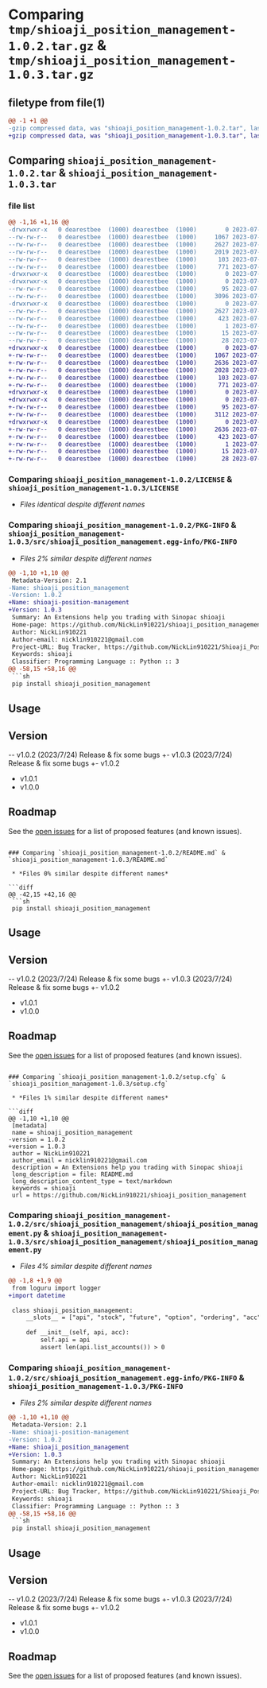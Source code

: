 # Comparing `tmp/shioaji_position_management-1.0.2.tar.gz` & `tmp/shioaji_position_management-1.0.3.tar.gz`

## filetype from file(1)

```diff
@@ -1 +1 @@
-gzip compressed data, was "shioaji_position_management-1.0.2.tar", last modified: Mon Jul 24 05:55:37 2023, max compression
+gzip compressed data, was "shioaji_position_management-1.0.3.tar", last modified: Mon Jul 24 05:58:17 2023, max compression
```

## Comparing `shioaji_position_management-1.0.2.tar` & `shioaji_position_management-1.0.3.tar`

### file list

```diff
@@ -1,16 +1,16 @@
-drwxrwxr-x   0 dearestbee  (1000) dearestbee  (1000)        0 2023-07-24 05:55:37.121884 shioaji_position_management-1.0.2/
--rw-rw-r--   0 dearestbee  (1000) dearestbee  (1000)     1067 2023-07-24 05:41:32.000000 shioaji_position_management-1.0.2/LICENSE
--rw-rw-r--   0 dearestbee  (1000) dearestbee  (1000)     2627 2023-07-24 05:55:37.121884 shioaji_position_management-1.0.2/PKG-INFO
--rw-rw-r--   0 dearestbee  (1000) dearestbee  (1000)     2019 2023-07-24 05:55:28.000000 shioaji_position_management-1.0.2/README.md
--rw-rw-r--   0 dearestbee  (1000) dearestbee  (1000)      103 2023-07-24 05:41:50.000000 shioaji_position_management-1.0.2/pyproject.toml
--rw-rw-r--   0 dearestbee  (1000) dearestbee  (1000)      771 2023-07-24 05:55:37.121884 shioaji_position_management-1.0.2/setup.cfg
-drwxrwxr-x   0 dearestbee  (1000) dearestbee  (1000)        0 2023-07-24 05:55:37.117884 shioaji_position_management-1.0.2/src/
-drwxrwxr-x   0 dearestbee  (1000) dearestbee  (1000)        0 2023-07-24 05:55:37.121884 shioaji_position_management-1.0.2/src/shioaji_position_management/
--rw-rw-r--   0 dearestbee  (1000) dearestbee  (1000)       95 2023-07-24 05:41:49.000000 shioaji_position_management-1.0.2/src/shioaji_position_management/__init__.py
--rw-rw-r--   0 dearestbee  (1000) dearestbee  (1000)     3096 2023-07-24 05:55:07.000000 shioaji_position_management-1.0.2/src/shioaji_position_management/shioaji_position_management.py
-drwxrwxr-x   0 dearestbee  (1000) dearestbee  (1000)        0 2023-07-24 05:55:37.121884 shioaji_position_management-1.0.2/src/shioaji_position_management.egg-info/
--rw-rw-r--   0 dearestbee  (1000) dearestbee  (1000)     2627 2023-07-24 05:55:37.000000 shioaji_position_management-1.0.2/src/shioaji_position_management.egg-info/PKG-INFO
--rw-rw-r--   0 dearestbee  (1000) dearestbee  (1000)      423 2023-07-24 05:55:37.000000 shioaji_position_management-1.0.2/src/shioaji_position_management.egg-info/SOURCES.txt
--rw-rw-r--   0 dearestbee  (1000) dearestbee  (1000)        1 2023-07-24 05:55:37.000000 shioaji_position_management-1.0.2/src/shioaji_position_management.egg-info/dependency_links.txt
--rw-rw-r--   0 dearestbee  (1000) dearestbee  (1000)       15 2023-07-24 05:55:37.000000 shioaji_position_management-1.0.2/src/shioaji_position_management.egg-info/requires.txt
--rw-rw-r--   0 dearestbee  (1000) dearestbee  (1000)       28 2023-07-24 05:55:37.000000 shioaji_position_management-1.0.2/src/shioaji_position_management.egg-info/top_level.txt
+drwxrwxr-x   0 dearestbee  (1000) dearestbee  (1000)        0 2023-07-24 05:58:17.733801 shioaji_position_management-1.0.3/
+-rw-rw-r--   0 dearestbee  (1000) dearestbee  (1000)     1067 2023-07-24 05:41:32.000000 shioaji_position_management-1.0.3/LICENSE
+-rw-rw-r--   0 dearestbee  (1000) dearestbee  (1000)     2636 2023-07-24 05:58:17.733801 shioaji_position_management-1.0.3/PKG-INFO
+-rw-rw-r--   0 dearestbee  (1000) dearestbee  (1000)     2028 2023-07-24 05:58:10.000000 shioaji_position_management-1.0.3/README.md
+-rw-rw-r--   0 dearestbee  (1000) dearestbee  (1000)      103 2023-07-24 05:41:50.000000 shioaji_position_management-1.0.3/pyproject.toml
+-rw-rw-r--   0 dearestbee  (1000) dearestbee  (1000)      771 2023-07-24 05:58:17.733801 shioaji_position_management-1.0.3/setup.cfg
+drwxrwxr-x   0 dearestbee  (1000) dearestbee  (1000)        0 2023-07-24 05:58:17.729801 shioaji_position_management-1.0.3/src/
+drwxrwxr-x   0 dearestbee  (1000) dearestbee  (1000)        0 2023-07-24 05:58:17.733801 shioaji_position_management-1.0.3/src/shioaji_position_management/
+-rw-rw-r--   0 dearestbee  (1000) dearestbee  (1000)       95 2023-07-24 05:41:49.000000 shioaji_position_management-1.0.3/src/shioaji_position_management/__init__.py
+-rw-rw-r--   0 dearestbee  (1000) dearestbee  (1000)     3112 2023-07-24 05:56:37.000000 shioaji_position_management-1.0.3/src/shioaji_position_management/shioaji_position_management.py
+drwxrwxr-x   0 dearestbee  (1000) dearestbee  (1000)        0 2023-07-24 05:58:17.733801 shioaji_position_management-1.0.3/src/shioaji_position_management.egg-info/
+-rw-rw-r--   0 dearestbee  (1000) dearestbee  (1000)     2636 2023-07-24 05:58:17.000000 shioaji_position_management-1.0.3/src/shioaji_position_management.egg-info/PKG-INFO
+-rw-rw-r--   0 dearestbee  (1000) dearestbee  (1000)      423 2023-07-24 05:58:17.000000 shioaji_position_management-1.0.3/src/shioaji_position_management.egg-info/SOURCES.txt
+-rw-rw-r--   0 dearestbee  (1000) dearestbee  (1000)        1 2023-07-24 05:58:17.000000 shioaji_position_management-1.0.3/src/shioaji_position_management.egg-info/dependency_links.txt
+-rw-rw-r--   0 dearestbee  (1000) dearestbee  (1000)       15 2023-07-24 05:58:17.000000 shioaji_position_management-1.0.3/src/shioaji_position_management.egg-info/requires.txt
+-rw-rw-r--   0 dearestbee  (1000) dearestbee  (1000)       28 2023-07-24 05:58:17.000000 shioaji_position_management-1.0.3/src/shioaji_position_management.egg-info/top_level.txt
```

### Comparing `shioaji_position_management-1.0.2/LICENSE` & `shioaji_position_management-1.0.3/LICENSE`

 * *Files identical despite different names*

### Comparing `shioaji_position_management-1.0.2/PKG-INFO` & `shioaji_position_management-1.0.3/src/shioaji_position_management.egg-info/PKG-INFO`

 * *Files 2% similar despite different names*

```diff
@@ -1,10 +1,10 @@
 Metadata-Version: 2.1
-Name: shioaji_position_management
-Version: 1.0.2
+Name: shioaji-position-management
+Version: 1.0.3
 Summary: An Extensions help you trading with Sinopac shioaji
 Home-page: https://github.com/NickLin910221/shioaji_position_management
 Author: NickLin910221
 Author-email: nicklin910221@gmail.com
 Project-URL: Bug Tracker, https://github.com/NickLin910221/Shioaji_Position_Management/issues
 Keywords: shioaji
 Classifier: Programming Language :: Python :: 3
@@ -58,15 +58,16 @@
 ```sh
 pip install shioaji_position_management
 ```
 
 ## Usage
 
 ## Version
-- v1.0.2 (2023/7/24) Release & fix some bugs
+- v1.0.3 (2023/7/24) Release & fix some bugs
+- v1.0.2
 - v1.0.1
 - v1.0.0
 
 ## Roadmap
 
 See the [open issues](https://github.com/NickLin910221/shioaji_position_management/issues) for a list of proposed features (and known issues).
```

### Comparing `shioaji_position_management-1.0.2/README.md` & `shioaji_position_management-1.0.3/README.md`

 * *Files 0% similar despite different names*

```diff
@@ -42,15 +42,16 @@
 ```sh
 pip install shioaji_position_management
 ```
 
 ## Usage
 
 ## Version
-- v1.0.2 (2023/7/24) Release & fix some bugs
+- v1.0.3 (2023/7/24) Release & fix some bugs
+- v1.0.2
 - v1.0.1
 - v1.0.0
 
 ## Roadmap
 
 See the [open issues](https://github.com/NickLin910221/shioaji_position_management/issues) for a list of proposed features (and known issues).
```

### Comparing `shioaji_position_management-1.0.2/setup.cfg` & `shioaji_position_management-1.0.3/setup.cfg`

 * *Files 1% similar despite different names*

```diff
@@ -1,10 +1,10 @@
 [metadata]
 name = shioaji_position_management
-version = 1.0.2
+version = 1.0.3
 author = NickLin910221
 author_email = nicklin910221@gmail.com
 description = An Extensions help you trading with Sinopac shioaji
 long_description = file: README.md
 long_description_content_type = text/markdown
 keywords = shioaji
 url = https://github.com/NickLin910221/shioaji_position_management
```

### Comparing `shioaji_position_management-1.0.2/src/shioaji_position_management/shioaji_position_management.py` & `shioaji_position_management-1.0.3/src/shioaji_position_management/shioaji_position_management.py`

 * *Files 4% similar despite different names*

```diff
@@ -1,8 +1,9 @@
 from loguru import logger
+import datetime
 
 class shioaji_position_management:
     __slots__ = ["api", "stock", "future", "option", "ordering", "acc", "logger"]
 
     def __init__(self, api, acc):
         self.api = api
         assert len(api.list_accounts()) > 0
```

### Comparing `shioaji_position_management-1.0.2/src/shioaji_position_management.egg-info/PKG-INFO` & `shioaji_position_management-1.0.3/PKG-INFO`

 * *Files 2% similar despite different names*

```diff
@@ -1,10 +1,10 @@
 Metadata-Version: 2.1
-Name: shioaji-position-management
-Version: 1.0.2
+Name: shioaji_position_management
+Version: 1.0.3
 Summary: An Extensions help you trading with Sinopac shioaji
 Home-page: https://github.com/NickLin910221/shioaji_position_management
 Author: NickLin910221
 Author-email: nicklin910221@gmail.com
 Project-URL: Bug Tracker, https://github.com/NickLin910221/Shioaji_Position_Management/issues
 Keywords: shioaji
 Classifier: Programming Language :: Python :: 3
@@ -58,15 +58,16 @@
 ```sh
 pip install shioaji_position_management
 ```
 
 ## Usage
 
 ## Version
-- v1.0.2 (2023/7/24) Release & fix some bugs
+- v1.0.3 (2023/7/24) Release & fix some bugs
+- v1.0.2
 - v1.0.1
 - v1.0.0
 
 ## Roadmap
 
 See the [open issues](https://github.com/NickLin910221/shioaji_position_management/issues) for a list of proposed features (and known issues).
```

